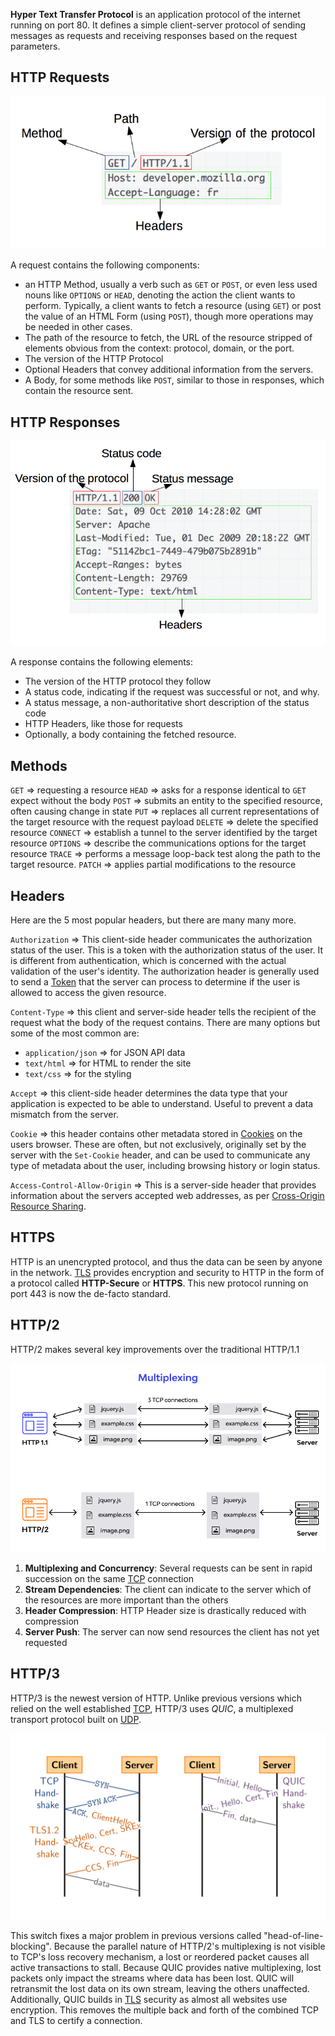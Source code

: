 

**Hyper Text Transfer Protocol** is an application protocol of the internet running on port 80. It defines a simple client-server protocol of sending messages as requests and receiving responses based on the request parameters. 

## HTTP Requests

![](../Attachments/Pasted%20image%2020220414001657.png)

A request contains the following components:

- an HTTP Method, usually a verb such as `GET` or `POST`, or even less used nouns like `OPTIONS` or `HEAD`, denoting the action the client wants to perform. Typically, a client wants to fetch a resource (using `GET`) or post the value of an HTML Form (using `POST`), though more operations may be needed in other cases. 
- The path of the resource to fetch, the URL of the resource stripped of elements obvious from the context: protocol, domain, or the port.
- The version of the HTTP Protocol
- Optional Headers that convey additional information from the servers.
- A Body, for some methods like `POST`, similar to those in responses, which contain the resource sent.


## HTTP Responses

![](../Attachments/Pasted%20image%2020220414004124.png)

A response contains the following elements:

- The version of the HTTP protocol they follow
- A status code, indicating if the request was successful or not, and why.
- A status message, a non-authoritative short description of the status code
- HTTP Headers, like those for requests
- Optionally, a body containing the fetched resource.


## Methods

`GET` => requesting a resource
`HEAD` => asks for a response identical to `GET` expect without the body
`POST` => submits an entity to the specified resource, often causing change in state
`PUT` => replaces all current representations of the target resource with the request payload
`DELETE` => delete the specified resource
`CONNECT` => establish a tunnel to the server identified by the target resource
`OPTIONS` => describe the communications options for the target resource
`TRACE` => performs a message loop-back test along the path to the target resource.
`PATCH` => applies partial modifications to the resource


## Headers
Here are the 5 most popular headers, but there are many many more.

`Authorization` => This client-side header communicates the authorization status of the user. This is a token with the authorization status of the user. It is different from authentication, which is concerned with the actual validation of the user's identity. The authorization header is generally used to send a [Token](Security/Token%20Authentication.md) that the server can process to determine if the user is allowed to access the given resource.

`Content-Type` => this client and server-side header tells the recipient of the request what the body of the request contains. There are many options but some of the most common are:
- `application/json` => for JSON API data
- `text/html` => for HTML to render the site
- `text/css` => for the styling

`Accept` => this client-side header determines the data type that your application is expected to be able to understand. Useful to prevent a data mismatch from the server.

`Cookie` => this header contains other metadata stored in [Cookies](Cookies.md) on the users browser. These are often, but not exclusively, originally set by the server with the `Set-Cookie` header, and can be used to communicate any type of metadata about the user, including browsing history or login status.

`Access-Control-Allow-Origin` => This is a server-side header that provides information about the servers accepted web addresses, as per [Cross-Origin Resource Sharing](Security/CORS.md). 


## HTTPS
HTTP is an unencrypted protocol, and thus the data can be seen by anyone in the network. [TLS](Security/TLS.md) provides encryption and security to HTTP in the form of a protocol called **HTTP-Secure** or **HTTPS**. This new protocol running on port 443 is now the de-facto standard. 



## HTTP/2


HTTP/2 makes several key improvements over the traditional HTTP/1.1

![](../Attachments/Pasted%20image%2020230125011400.png)

1. **Multiplexing and Concurrency**: Several requests can be sent in rapid succession on the same [TCP](TCP.md) connection
2. **Stream Dependencies**: The client can indicate to the server which of the resources are more important than the others
3. **Header Compression**: HTTP Header size is drastically reduced with compression
4. **Server Push**: The server can now send resources the client has not yet requested



## HTTP/3

HTTP/3 is the newest version of HTTP. Unlike previous versions which relied on the well established [TCP](TCP.md), HTTP/3 uses *QUIC*, a multiplexed transport protocol built on [UDP](UDP.md).

![](../Attachments/Pasted%20image%2020230125011805.png)

This switch fixes a major problem in previous versions called "head-of-line-blocking". Because the parallel nature of HTTP/2's multiplexing is not visible to TCP's loss recovery mechanism, a lost or reordered packet causes all active transactions to stall. Because QUIC provides native multiplexing, lost packets only impact the streams where data has been lost. QUIC will retransmit the lost data on its own stream, leaving the others unaffected. Additionally, QUIC builds in [TLS](Security/TLS.md) security as almost all websites use encryption. This removes the multiple back and forth of the combined TCP and TLS to certify a connection. 